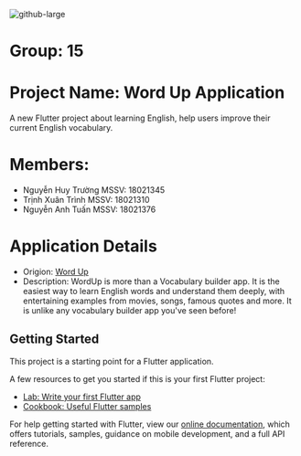 
![github-large](https://user-images.githubusercontent.com/1295961/45949308-cbb2f680-bffb-11e8-8054-28c35ed6d132.png)
# Group: 15
# Project Name: Word Up Application
A new Flutter project about learning English, help users improve their current English vocabulary.

# Members:
- Nguyễn Huy Trường MSSV: 18021345
- Trịnh Xuân Trình MSSV: 18021310
- Nguyễn Anh Tuấn MSSV: 18021376

# Application Details

- Origion: [Word Up](https://play.google.com/store/apps/developer?id=Geeks+Ltd)
- Description: WordUp is more than a Vocabulary builder app. It is the easiest way to learn English words and understand them deeply, with entertaining examples from movies, songs, famous quotes and more. It is unlike any vocabulary builder app you've seen before!

## Getting Started

This project is a starting point for a Flutter application.

A few resources to get you started if this is your first Flutter project:

- [Lab: Write your first Flutter app](https://flutter.dev/docs/get-started/codelab)
- [Cookbook: Useful Flutter samples](https://flutter.dev/docs/cookbook)

For help getting started with Flutter, view our
[online documentation](https://flutter.dev/docs), which offers tutorials,
samples, guidance on mobile development, and a full API reference.
